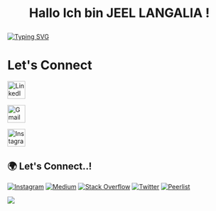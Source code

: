 # <p align="center">Hallo Ich bin JEEL LANGALIA !  
[//]: # (Hardline)
[![Typing SVG](https://readme-typing-svg.demolab.com?font=Fira+Code&pause=1000&center=true&vCenter=true&width=435&lines=Energy+%26+Data+Analysis+Enthusiast)](https://git.io/typing-svg)

# Let's Connect
[//]: # (LinkedIn) 
<a href="https://www.linkedin.com/in/jeelsoni/" target="_blank">
  <img src="https://upload.wikimedia.org/wikipedia/commons/0/01/LinkedIn_Logo_2023.png" alt="LinkedIn" style="width: 40px; height: 40px; display: inline-block;">
</a>


[//]: # (Gmail) 
<a href="mailto:jeelsoni1011@gmail.com">
  <img src="https://upload.wikimedia.org/wikipedia/commons/4/44/Gmail_Logo_2023.png" alt="Gmail" style="width: 40px; height: 40px; display: inline-block;">
</a>


[//]: # (Instagram) 
<a href="https://www.instagram.com/jeelsoni/" target="_blank">
  <img src="https://upload.wikimedia.org/wikipedia/commons/a/a5/Instagram_icon.png" alt="Instagram" style="width: 40px; height: 40px;">
</a>


## 🌍 Let's Connect..!

[![Instagram](https://img.shields.io/badge/Instagram-E4405F?style=for-the-badge&logo=instagram&logoColor=white)](https://www.instagram.com/jeelsoni)
[![Medium](https://img.shields.io/badge/Medium-12100E?style=for-the-badge&logo=medium&logoColor=white)](https://medium.com/@yourusername)
[![Stack Overflow](https://img.shields.io/badge/Stack_Overflow-F58025?style=for-the-badge&logo=stackoverflow&logoColor=white)](https://stackoverflow.com/users/youruserid)
[![Twitter](https://img.shields.io/badge/Twitter-1DA1F2?style=for-the-badge&logo=twitter&logoColor=white)](https://twitter.com/yourusername)
[![Peerlist](https://img.shields.io/badge/Peerlist-1E90FF?style=for-the-badge&logo=peerlist&logoColor=white)](https://peerlist.io/yourusername)



[//]: # (Profile Icon)
[![](https://visitcount.itsvg.in/api?id=jeellangalia&label=Profile%20Views&color=1&icon=0&pretty=false)](https://visitcount.itsvg.in)

